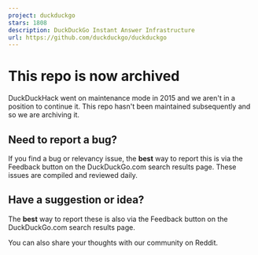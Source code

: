 ```yaml
---
project: duckduckgo
stars: 1808
description: DuckDuckGo Instant Answer Infrastructure
url: https://github.com/duckduckgo/duckduckgo
---
```


This repo is now archived
=========================

DuckDuckHack went on maintenance mode in 2015 and we aren't in a position to continue it. This repo hasn't been maintained subsequently and so we are archiving it.

Need to report a bug?
---------------------

If you find a bug or relevancy issue, the **best** way to report this is via the Feedback button on the DuckDuckGo.com search results page. These issues are compiled and reviewed daily.

Have a suggestion or idea?
--------------------------

The **best** way to report these is also via the Feedback button on the DuckDuckGo.com search results page.

You can also share your thoughts with our community on Reddit.
